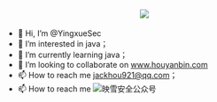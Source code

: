 <h1 align="center">
<img src="https://readme-typing-svg.herokuapp.com/?font=ubuntu&color=%23409EFF&size=22&vCenter=true&height=40&lines=Welcome+To+My+Home+Page+%F0%9F%91%8B;I+Guess+You+Are+a+Hacker+%F0%9F%A4%94;Nice+To+Meet+You+%F0%9F%98%9D;Hope+There+is+Something+You+Need+%F0%9F%8E%81">
</h1>

- 👋 Hi, I’m @YingxueSec
- 👀 I’m interested in java；
- 🌱 I’m currently learning java；
- 💞️ I’m looking to collaborate on www.houyanbin.com
- 📫 How to reach me jackhou921@qq.com；
- 📫 How to reach me 
![映雪安全公众号](https://github.com/YingxueSec/YingxueSec/assets/58129352/5c55fa89-4f29-46d0-8cb6-d5f58aa01dcc)

<!---
Hou-yanbin/Hou-yanbin is a ✨ special ✨ repository because its `README.md` (this file) appears on your GitHub profile.
You can click the Preview link to take a look at your changes.
--->
